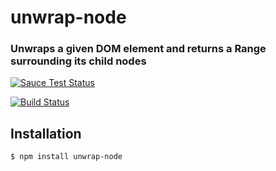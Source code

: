 unwrap-node
==============
### Unwraps a given DOM element and returns a Range surrounding its child nodes

[![Sauce Test Status](https://saucelabs.com/browser-matrix/unwrap-node.svg)](https://saucelabs.com/u/unwrap-node)

[![Build Status](https://travis-ci.org/webmodules/unwrap-node.svg?branch=master)](https://travis-ci.org/webmodules/unwrap-node)


Installation
------------

``` bash
$ npm install unwrap-node
```
